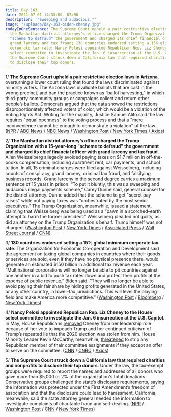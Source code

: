```yaml
---
title: Day 163
date: 2021-07-01 14:33:00 -07:00
description: '"Sweeping and audacious."'
image: "/uploads/day-163-biden-cheney.jpg"
todayInOneSentence: The Supreme Court upheld a pair restrictive election laws in Arizona;
  the Manhattan district attorney’s office charged the Trump Organization with a 15-year-long
  "scheme to defraud" the government and charged its chief financial officer with
  grand larceny and tax fraud; 130 countries endorsed setting a 15% global minimum
  corporate tax rate; Nancy Pelosi appointed Republican Rep. Liz Cheney to the House
  select committee to investigate the Jan. 6 insurrection at the U.S. Capitol; and
  the Supreme Court struck down a California law that required charities and nonprofits
  to disclose their top donors.
---
```


1/ **The Supreme Court upheld a pair restrictive election laws in Arizona**, overturning a lower court ruling that found the laws discriminated against minority voters. The Arizona laws invalidate ballots that are cast in the wrong precinct, and ban the practice known as “ballot harvesting,” in which third-party community groups or campaigns collect and return other people’s ballots. Democrats argued that the data showed the restrictions disproportionately affected voters of color, which would be a violation of the Voting Rights Act. Writing for the majority, Justice Samuel Alito said the law requires "equal openness" to the voting process and that a "mere inconvenience cannot be enough to demonstrate a violation" of the law. ([NPR](https://www.npr.org/2021/07/01/998758022/the-supreme-court-upheld-upholds-arizona-measures-that-restrict-voting) / [ABC News](https://abcnews.go.com/Politics/supreme-court-rules-major-voting-rights-racial-discrimination/story?id=78182724) / [NBC News](https://www.nbcnews.com/politics/supreme-court/supreme-court-upholds-restrictive-arizona-voting-laws-test-voting-rights-n1272892) / [Washington Post](https://www.washingtonpost.com/politics/courts_law/supreme-court-arizona-voting-laws/2021/07/01/5fef7800-da6b-11eb-9bbb-37c30dcf9363_story.html) / [New York Times](https://www.nytimes.com/2021/07/01/us/supreme-court-arizona-voting-restrictions.html) / [Axios](https://www.axios.com/supreme-court-voting-rights-arizona-9298ce2f-a7b4-4dd1-b566-7d1ec03b13d2.html))

2/ **The Manhattan district attorney’s office charged the Trump Organization with a 15-year-long "scheme to defraud" the government and charged its chief financial officer with grand larceny and tax fraud**. Allen Weisselberg allegedly avoided paying taxes on $1.7 million in off-the-books compensation, including apartment rent, car payments, and school tuition. In all, 15 criminal charges were filed against Weisselberg, including counts of conspiracy, grand larceny, criminal tax fraud, and falsifying business records. Grand larceny in the second degree carries a maximum sentence of 15 years in prison. “To put it bluntly, this was a sweeping and audacious illegal payments scheme,” Carey Dunne said, general counsel for the district attorney. Dunne added that the scheme to get "secret pay raises" while not paying taxes was “orchestrated by the most senior executives.” The Trump Organization, meanwhile, issued a statement, claiming that Weisselberg was being used as a “pawn in a scorched-earth attempt to harm the former president.” Weisselberg pleaded not guilty, as did an attorney on the Trump Organization's behalf. Trump himself was not charged. ([Washington Post](https://www.washingtonpost.com/politics/trump-business-weisselberg-indictments/2021/07/01/e2b774a0-da15-11eb-bb9e-70fda8c37057_story.html) / [New York Times](https://www.nytimes.com/2021/07/01/nyregion/allen-weisselberg-charged-trump-organization.html?action=click&module=Spotlight&pgtype=Homepage) / [Associated Press](https://apnews.com/article/trump-organization-allen-weisselberg-charges-ad7350d4f85f295eeb753658e786cd88) / [Wall Street Journal](https://www.wsj.com/articles/trump-organization-cfo-allen-weisselberg-surrenders-to-authorities-11625138416?mod=hp_lead_pos2) / [CNN](https://www.cnn.com/2021/07/01/politics/trump-organization-allen-weisselberg/))

3/ **130 countries endorsed setting a 15% global minimum corporate tax rate**. The Organization for Economic Co-operation and Development said the agreement on taxing global companies in countries where their goods or services are sold, even if they have no physical presence there, would generate an estimated $150 billion in additional tax revenue each year. “Multinational corporations will no longer be able to pit countries against one another in a bid to push tax rates down and protect their profits at the expense of public revenue,” Biden said. “They will no longer be able to avoid paying their fair share by hiding profits generated in the United States, or any other country, in lower-tax jurisdictions. This will level the playing field and make America more competitive.” ([Washington Post](https://www.washingtonpost.com/us-policy/2021/07/01/global-corporate-tax-oecd/) / [Bloomberg](https://www.bloomberg.com/news/articles/2021-07-01/global-tax-overhaul-endorsed-by-130-nations-as-deal-gets-closer?sref=MIBMEEoj) / [New York Times](https://www.nytimes.com/2021/07/01/business/global-minimum-tax.html))

4/ **Nancy Pelosi appointed Republican Rep. Liz Cheney to the House select committee to investigate the Jan. 6 insurrection at the U.S. Capitol**. In May, House Republicans [removed](https://whatthefuckjusthappenedtoday.com/2021/05/12/day-113/#1-house-republicans-removed-rep-liz) Cheney from her leadership role because of her vote to impeach Trump and her continued criticism of Trump’s repeated lie that the 2020 election was stolen from him. House Minority Leader Kevin McCarthy, meanwhile, [threatened](https://www.cnn.com/2021/07/01/politics/kevin-mccarthy-january-6-commission-committee-assignments/) to strip any Republican member of their committee assignments if they accept an offer to serve on the committee. ([CNN](https://www.cnn.com/2021/07/01/politics/nancy-pelosi-announces-members-of-january-6-committee/index.html) / [CNBC](https://www.cnbc.com/2021/07/01/pelosi-names-liz-cheney-other-members-of-jan-6-committee-to-probe-pro-trump-riot.html) / [Axios](https://www.axios.com/pelosi-jan-6-committee-members-cheney-356695a9-4006-4708-852c-84c89f93bb1e.html))


5/ **The Supreme Court struck down a California law that required charities and nonprofits to disclose their top donors**. Under the law, the tax-exempt groups were required to report the names and addresses of all donors who gave more than $5,000 or 2% of the organization's total donations. Conservative groups challenged the state’s disclosure requirements, saying the information was protected under the First Amendment’s freedom of association and that the disclosure could lead to harassment. California, meanwhile, said the state attorney general needed the information to investigate complaints of charitable fraud and self-dealing. ([NPR](https://www.npr.org/2021/07/01/1004062322/the-supreme-court-guts-a-state-law-requiring-nonprofits-to-name-their-rich-donor) / [Washington Post](https://www.washingtonpost.com/politics/courts_law/supreme-court-california-charity-donors/2021/07/01/787d5c16-da6b-11eb-9bbb-37c30dcf9363_story.html) / [CNN](https://www.cnn.com/2021/07/01/politics/california-charitable-contributions-dark-money-supreme-court/index.html) / [New York Times](https://www.nytimes.com/2021/07/01/us/supreme-court-donor-privacy.html))
